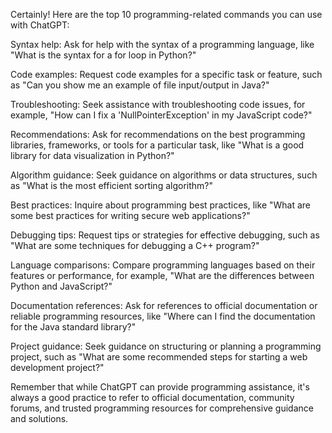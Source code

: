Certainly! Here are the top 10 programming-related commands you can use with ChatGPT:

Syntax help: Ask for help with the syntax of a programming language, like "What is the syntax for a for loop in Python?"

Code examples: Request code examples for a specific task or feature, such as "Can you show me an example of file input/output in Java?"

Troubleshooting: Seek assistance with troubleshooting code issues, for example, "How can I fix a 'NullPointerException' in my JavaScript code?"

Recommendations: Ask for recommendations on the best programming libraries, frameworks, or tools for a particular task, like "What is a good library for data visualization in Python?"

Algorithm guidance: Seek guidance on algorithms or data structures, such as "What is the most efficient sorting algorithm?"

Best practices: Inquire about programming best practices, like "What are some best practices for writing secure web applications?"

Debugging tips: Request tips or strategies for effective debugging, such as "What are some techniques for debugging a C++ program?"

Language comparisons: Compare programming languages based on their features or performance, for example, "What are the differences between Python and JavaScript?"

Documentation references: Ask for references to official documentation or reliable programming resources, like "Where can I find the documentation for the Java standard library?"

Project guidance: Seek guidance on structuring or planning a programming project, such as "What are some recommended steps for starting a web development project?"

Remember that while ChatGPT can provide programming assistance, it's always a good practice to refer to official documentation, community forums, and trusted programming resources for comprehensive guidance and solutions.